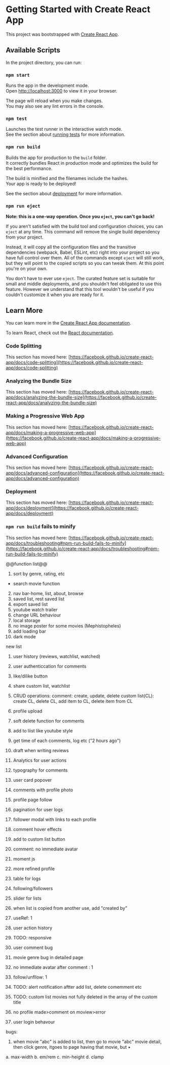# Getting Started with Create React App

This project was bootstrapped with [Create React App](https://github.com/facebook/create-react-app).

## Available Scripts

In the project directory, you can run:

### `npm start`

Runs the app in the development mode.\
Open [http://localhost:3000](http://localhost:3000) to view it in your browser.

The page will reload when you make changes.\
You may also see any lint errors in the console.

### `npm test`

Launches the test runner in the interactive watch mode.\
See the section about [running tests](https://facebook.github.io/create-react-app/docs/running-tests) for more information.

### `npm run build`

Builds the app for production to the `build` folder.\
It correctly bundles React in production mode and optimizes the build for the best performance.

The build is minified and the filenames include the hashes.\
Your app is ready to be deployed!

See the section about [deployment](https://facebook.github.io/create-react-app/docs/deployment) for more information.

### `npm run eject`

**Note: this is a one-way operation. Once you `eject`, you can't go back!**

If you aren't satisfied with the build tool and configuration choices, you can `eject` at any time. This command will remove the single build dependency from your project.

Instead, it will copy all the configuration files and the transitive dependencies (webpack, Babel, ESLint, etc) right into your project so you have full control over them. All of the commands except `eject` will still work, but they will point to the copied scripts so you can tweak them. At this point you're on your own.

You don't have to ever use `eject`. The curated feature set is suitable for small and middle deployments, and you shouldn't feel obligated to use this feature. However we understand that this tool wouldn't be useful if you couldn't customize it when you are ready for it.

## Learn More

You can learn more in the [Create React App documentation](https://facebook.github.io/create-react-app/docs/getting-started).

To learn React, check out the [React documentation](https://reactjs.org/).

### Code Splitting

This section has moved here: [https://facebook.github.io/create-react-app/docs/code-splitting](https://facebook.github.io/create-react-app/docs/code-splitting)

### Analyzing the Bundle Size

This section has moved here: [https://facebook.github.io/create-react-app/docs/analyzing-the-bundle-size](https://facebook.github.io/create-react-app/docs/analyzing-the-bundle-size)

### Making a Progressive Web App

This section has moved here: [https://facebook.github.io/create-react-app/docs/making-a-progressive-web-app](https://facebook.github.io/create-react-app/docs/making-a-progressive-web-app)

### Advanced Configuration

This section has moved here: [https://facebook.github.io/create-react-app/docs/advanced-configuration](https://facebook.github.io/create-react-app/docs/advanced-configuration)

### Deployment

This section has moved here: [https://facebook.github.io/create-react-app/docs/deployment](https://facebook.github.io/create-react-app/docs/deployment)

### `npm run build` fails to minify

This section has moved here: [https://facebook.github.io/create-react-app/docs/troubleshooting#npm-run-build-fails-to-minify](https://facebook.github.io/create-react-app/docs/troubleshooting#npm-run-build-fails-to-minify)

@@function list@@
1. sort by genre, rating, etc
- search movie function
2. nav bar-home, list, about, browse
3. saved list, rest saved list
4. export saved list
5. youtube watch trailer
6. change URL behaviour
7. local storage
8. no image poster for some movies (Mephistopheles)
9. add loading bar
10. dark mode

new list
1. user history (reviews, watchlist, watched)
2. user authenticcation for comments
3. like/dilike button
4. share custom list, watchlist

1. CRUD operations:
comment: create, update, delete
custom list(CL): create CL, delete CL, add item to CL, delete item from CL
2. profile upload
3. soft delete function for comments
4. add to liist like youtube style
5. get time of each comments, log etc ("2 hours ago")
6. draft when writing reviews
7. Analytics for user actions
8. typography for comments

9. user card popover
10. comments with profile photo
11. profile page follow 
12. pagination for user logs
13. follower modal with links to each profile
14. comment hover effects
15. add to custom list button
16. comment: no immediate avatar
17. moment js
18. more refined profile
19. table for logs
20. following/followers

21. slider for lists
22. when list is copied from another use, add "created by"
23. useRef: 1
24. user action history
25. TODO: responsive
26. user comment bug
27. movie genre bug in detailed page
28. no immediate avatar after comment : 1
29. follow/unfllow: 1
30. TODO: alert notification aftter add list, delete comemment etc
31. TODO: custom list movies not fully deleted in the array of the custom title
32. no profile made>comment on moview>error
33. user login behavour

bugs:
1. when movie "abc" is added to list, then go to movie "abc" movie detail, then click genre, itgoes to page having that movie, but •

a. max-width
b. em/rem
c. min-height
d. clamp